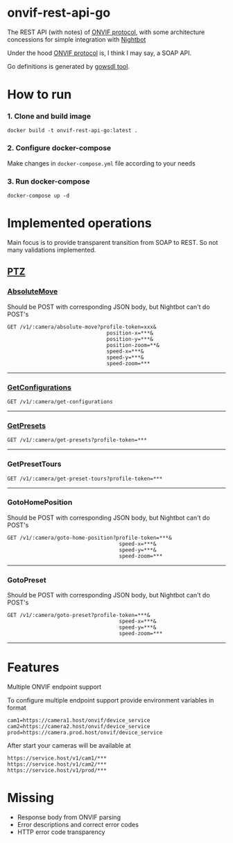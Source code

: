 # onvif-rest-api-go

The REST API (with notes) of [ONVIF protocol](https://www.onvif.org/onvif/ver20/util/operationIndex.html), with some architecture concessions for simple integration with [Nightbot](https://nightbot.tv/)

Under the hood [ONVIF protocol](https://www.onvif.org/onvif/ver20/util/operationIndex.html) is, I think I may say, a SOAP API.

Go definitions is generated by [gowsdl tool](https://github.com/hooklift/gowsdl).

# How to run

### 1. Clone and build image

```
docker build -t onvif-rest-api-go:latest .
```

### 2. Configure docker-compose

Make changes in `docker-compose.yml` file according to your needs

### 3. Run docker-compose

```
docker-compose up -d
```

# Implemented operations

Main focus is to provide transparent transition from SOAP to REST. So not many validations implemented.

## [PTZ](https://www.onvif.org/onvif/ver20/ptz/wsdl/ptz.wsdl)

### [AbsoluteMove](https://www.onvif.org/onvif/ver20/ptz/wsdl/ptz.wsdl#op.AbsoluteMove)

Should be POST with corresponding JSON body, but Nightbot can't do POST's

```
GET /v1/:camera/absolute-move?profile-token=xxx&
                                position-x=***&
                                position-y=***&
                                position-zoom=**&
                                speed-x=***&
                                speed-y=***&
                                speed-zoom=***
```

---

### [GetConfigurations](https://www.onvif.org/onvif/ver20/ptz/wsdl/ptz.wsdl#op.GetConfigurations)

```
GET /v1/:camera/get-configurations
```

---

### [GetPresets](https://www.onvif.org/onvif/ver20/ptz/wsdl/ptz.wsdl#op.GetPresets)

```
GET /v1/:camera/get-presets?profile-token=***
```

---

### GetPresetTours

```
GET /v1/:camera/get-preset-tours?profile-token=***
```

---

### GotoHomePosition

Should be POST with corresponding JSON body, but Nightbot can't do POST's

```
GET /v1/:camera/goto-home-position?profile-token=***&
                                    speed-x=***&
                                    speed-y=***&
                                    speed-zoom=***
```

---

### GotoPreset

Should be POST with corresponding JSON body, but Nightbot can't do POST's

```
GET /v1/:camera/goto-preset?profile-token=***&
                                    speed-x=***&
                                    speed-y=***&
                                    speed-zoom=***
```

---

# Features

Multiple ONVIF endpoint support

To configure multiple endpoint support provide environment variables in format
```
cam1=https://camera1.host/onvif/device_service
cam2=https://camera2.host/onvif/device_service
prod=https://camera.prod.host/onvif/device_service
```

After start your cameras will be available at 
```
https://service.host/v1/cam1/***
https://service.host/v1/cam2/***
https://service.host/v1/prod/***
```

# Missing

* Response body from ONVIF parsing
* Error descriptions and correct error codes
* HTTP error code transparency